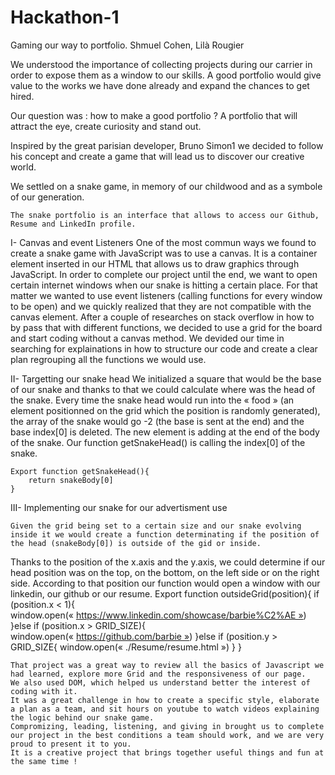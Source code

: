 # Hackathon-1
Gaming our way to portfolio.	Shmuel Cohen, Lilà Rougier

We understood the importance of collecting projects during our carrier in order to expose them as a window to our skills.
A good portfolio would give value to the works we have done already and expand the chances to get hired.

Our question was : how to make a good portfolio ? A portfolio that will attract the eye, create curiosity and stand out.

Inspired by the great parisian developer, Bruno Simon1 we decided to follow his concept and create a game that will lead us to discover our creative world.

We settled on a snake game, in memory of our childwood and as a symbole of our generation.
	
	The snake portfolio is an interface that allows to access our Github, Resume and LinkedIn profile.


I- Canvas and event Listeners
	One of the most commun ways we found to create a snake game with JavaScript was to use a canvas. 
	<canvas></canvas> 
It is a container element inserted in our HTML that allows us to draw graphics through JavaScript.
	In order to complete our project until the end, we want to open certain internet windows when our snake is hitting a certain place.
For that matter we wanted to use event listeners (calling functions for every window to be open) and we quickly realized that they are not compatible with the canvas element. 
After a couple of researches on stack overflow in how to by pass that with different functions, we decided to use a grid for the board and start coding without a canvas method.
	We devided our time in searching for explainations in how to structure our code and create a clear plan regrouping all the functions we would use.

II- Targetting our snake head
	We initialized a square that would be the base of our snake and thanks to that we could calculate where was the head of the snake. Every time the snake head would run into the « food » (an element positionned on the grid which the position is randomly generated), the array of the snake would go -2 (the base is sent at the end) and the base index[0] is deleted. The new element is adding at the end of the body of the snake. Our function getSnakeHead() is calling the index[0] of the snake.


	Export function getSnakeHead(){
		return snakeBody[0]
	}


III- Implementing our snake for our advertisment use

	Given the grid being set to a certain size and our snake evolving inside it we would create a function determinating if the position of the head (snakeBody[0]) is outside of the gid or inside.
Thanks to the position of the x.axis and the y.axis, we could determine if our head position was on the top, on the bottom, on the left side or on the right side.
	According to that position our function would open a window with our linkedin, our github or our resume.
	Export function outsideGrid(position){
if (position.x < 1){
	window.open(« https://www.linkedin.com/showcase/barbie%C2%AE »)
	}else if (position.x > GRID_SIZE){
	window.open(« https://github.com/barbie »)
	}else if (position.y > GRID_SIZE{
	window.open(« ./Resume/resume.html »)
}
}
	

	That project was a great way to review all the basics of Javascript we had learned, explore more Grid and the responsiveness of our page. 
	We also used DOM, which helped us understand better the interest of coding with it.
	It was a great challenge in how to create a specific style, elaborate a plan as a team, and sit hours on youtube to watch videos explaining the logic behind our snake game.
	Compromizing, leading, listening, and giving in brought us to complete our project in the best conditions a team should work, and we are very proud to present it to you.
	It is a creative project that brings together useful things and fun at the same time !

